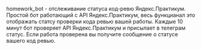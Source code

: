 homework_bot - отслеживание статуса код-ревю Яндекс.Практикум.
Простой бот работающий с API Яндекс.Практикум, весь функцианал это отображать статсу проверки кода ревью вашей работы. Каждые 10 минут бот проверяет API Яндекс.Практикум и присылает в телеграм статус. Если работа проверена вы получите сообщение о статусе вашего код ревью.
